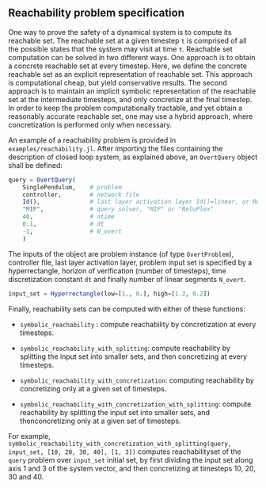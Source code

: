 ## Reachability problem specification
One way to prove the safety of a dynamical system is to compute its reachable set.
The reachable set at a given timestep `t` is comprised of all the possible states that the system may visit at time `t`.
Reachable set computation can be solved in two different ways.
One approach is to obtain a concrete reachable set at every timestep. Here, we define the concrete reachable set as an explicit representation of reachable set.
This approach is computational cheap, but yield conservative results. The second approach is to maintain an implicit symbolic representation of the reachable set at the intermediate timesteps, and only concretize at the final timestep. In order to keep the problem computationally tractable, and yet obtain a reasonably accurate reachable set, one may use a hybrid approach, where concretization is performed only when necessary.

An example of a reachability problem is provided in `examples/reachability.jl`. After importing the files containing the description of closed loop system, as explained above, an `OvertQuery` object shall be defined:
```julia
query = OvertQuery(
    SinglePendulum,    # problem
    controller,        # network file
    Id(),              # last layer activation layer Id()=linear, or ReLU()=relu
    "MIP",             # query solver, "MIP" or "ReluPlex"
    40,                # ntime
    0.1,               # dt
    -1,                # N_overt
    )
```
The inputs of the object are problem instance (of type `OvertProblem`), controller file, last layer activation layer,
problem input set is specified by a hyperrectangle, horizon of verification (number of timesteps), time discretization constant `dt` and finally number of linear segments `N_overt`.
```julia
input_set = Hyperrectangle(low=[1., 0.], high=[1.2, 0.2])
```
Finally, reachability sets can be computed with either of these functions:
* `symbolic_reachability` : compute reachability by concretization at every timesteps.
* `symbolic_reachability_with_splitting`: compute reachability by splitting the input set into smaller sets, and then concretizing at every timesteps.
* `symbolic_reachability_with_concretization`: computing reachability by concretizing only at a given set of timesteps.

* `symbolic_reachability_with_concretization_with_splitting`:
 compute reachability by splitting the input set into smaller sets, and thenconcretizing only at a given set of timesteps.

 For example,
 `symbolic_reachability_with_concretization_with_splitting(query, input_set, [10, 20, 30, 40], [1, 3])` computes reachabilityset of the `query` problem over `input_set` initial set, by first dividing the input set along axis 1 and 3 of the system vector, and then concretizing at timesteps 10, 20, 30 and 40.
